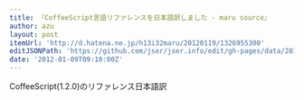 ```yaml
---
title: 『CoffeeScript言語リファレンスを日本語訳しました - maru source』
author: azu
layout: post
itemUrl: 'http://d.hatena.ne.jp/h13i32maru/20120119/1326955300'
editJSONPath: 'https://github.com/jser/jser.info/edit/gh-pages/data/2012/01/index.json'
date: '2012-01-09T09:10:00Z'
---
```

CoffeeScript(1.2.0)のリファレンス日本語訳
